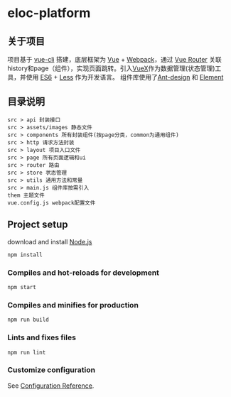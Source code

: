 # eloc-platform

## 关于项目
项目基于 [vue-cli](https://cli.vuejs.org/zh/guide/) 搭建，底层框架为 [Vue](https://cn.vuejs.org/) + [Webpack](https://www.webpackjs.com/)，通过 [Vue Router](https://router.vuejs.org/zh/) 关联history和page（组件），实现页面跳转。引入[VueX](https://vuex.vuejs.org/)作为数据管理(状态管理)工具，并使用 [ES6](http://es6.ruanyifeng.com/) + [Less](http://lesscss.cn/) 作为开发语言。
组件库使用了[Ant-design](https://www.antdv.com/docs/vue/introduce-cn/) 和 [Element](https://element.eleme.cn/#/zh-CN/component/installation)


## 目录说明
```
src > api 封装接口
src > assets/images 静态文件
src > components 所有封装组件(按page分类，common为通用组件)
src > http 请求方法封装
src > layout 项目入口文件
src > page 所有页面逻辑和ui
src > router 路由
src > store 状态管理
src > utils 通用方法和常量
src > main.js 组件库按需引入
them 主题文件
vue.config.js webpack配置文件
```

## Project setup
download and install [Node.js](http://nodejs.cn/)
```
npm install
```

### Compiles and hot-reloads for development
```
npm start
```

### Compiles and minifies for production
```
npm run build
```

### Lints and fixes files
```
npm run lint
```

### Customize configuration
See [Configuration Reference](https://cli.vuejs.org/config/).
